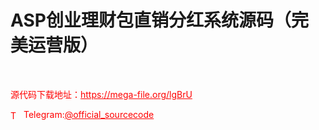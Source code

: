 # ASP创业理财包直销分红系统源码（完美运营版）

<br>


<p style="color: red;">源代码下载地址：<a href="https://mega-file.org/lgBrU" style="color: red;">https://mega-file.org/lgBrU</a></p><p style="color: red;"><img src="https://cdn-icons-png.flaticon.com/512/2111/2111646.png" alt="Telegram Icon" style="width: 16px; vertical-align: middle; margin-right: 5px;">Telegram:<a href="https://t.me/official_sourcecode" style="color: red;">@official_sourcecode</a></p>